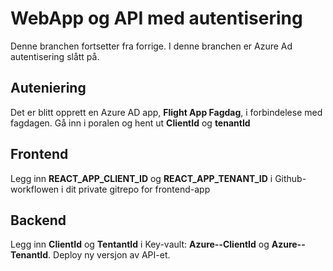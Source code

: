 # WebApp og API med autentisering

Denne branchen fortsetter fra forrige. I denne branchen er Azure Ad autentisering slått på.

## Auteniering

Det er blitt opprett en Azure AD app, **Flight App Fagdag**, i forbindelese med fagdagen. Gå inn i poralen og hent ut **ClientId** og **tenantId**

## Frontend

Legg inn **REACT_APP_CLIENT_ID** og **REACT_APP_TENANT_ID** i Github-workflowen i dit private gitrepo for frontend-app

## Backend

Legg inn **ClientId** og **TentantId** i Key-vault: **Azure--ClientId** og **Azure--TenantId**. Deploy ny versjon av API-et.
